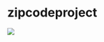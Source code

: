 # zipcodeproject

<a target="_blank" href="http://radikal.ru/big/7da6ec2f799a4ebea5e940fe28367806"><img src="http://s014.radikal.ru/i329/1510/4f/96f043186c74.jpg" ></a>
